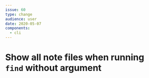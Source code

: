 ```yaml
---
issue: 60
type: change
audience: user
date: 2020-05-07
components:
  - cli
---
```

# Show all note files when running `find` without argument
